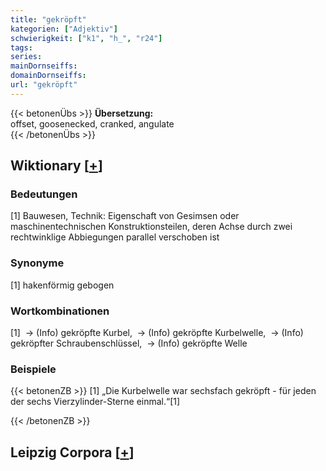 ```yaml
---
title: "gekröpft"
kategorien: ["Adjektiv"]
schwierigkeit: ["k1", "h_", "r24"]
tags:
series:
mainDornseiffs:
domainDornseiffs:
url: "gekröpft"
---
```


{{< betonenÜbs >}}
**Übersetzung:**  
offset, goosenecked, cranked, angulate  
{{< /betonenÜbs >}}

## Wiktionary [[+](https://de.wiktionary.org/wiki/gekröpft)]

### Bedeutungen
[1] Bauwesen, Technik: Eigenschaft von Gesimsen oder maschinentechnischen Konstruktionsteilen, deren Achse durch zwei rechtwinklige Abbiegungen parallel verschoben ist  

### Synonyme
[1] hakenförmig gebogen  

### Wortkombinationen
[1]  -> (Info) gekröpfte Kurbel,  -> (Info) gekröpfte Kurbelwelle,  -> (Info) gekröpfter Schraubenschlüssel,  -> (Info) gekröpfte Welle  

### Beispiele
{{< betonenZB >}}
[1] „Die Kurbelwelle war sechsfach gekröpft - für jeden der sechs Vierzylinder-Sterne einmal.“[1]  

{{< /betonenZB >}}

## Leipzig Corpora [[+](https://corpora.uni-leipzig.de/en/res?word=gekröpft&corpusId=deu_newscrawl-public_2018)]

